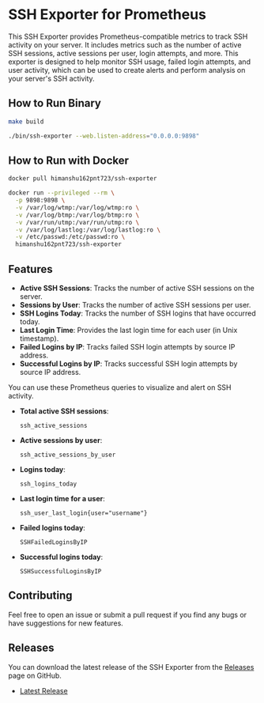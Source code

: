 # SSH Exporter for Prometheus

This SSH Exporter provides Prometheus-compatible metrics to track SSH activity on your server. It includes metrics such as the number of active SSH sessions, active sessions per user, login attempts, and more. This exporter is designed to help monitor SSH usage, failed login attempts, and user activity, which can be used to create alerts and perform analysis on your server's SSH activity.

## How to Run Binary

```bash
make build
```

```bash
./bin/ssh-exporter --web.listen-address="0.0.0.0:9898"
```

## How to Run with Docker

```bash
docker pull himanshu162pnt723/ssh-exporter
```
```bash
docker run --privileged --rm \
  -p 9898:9898 \
  -v /var/log/wtmp:/var/log/wtmp:ro \
  -v /var/log/btmp:/var/log/btmp:ro \
  -v /var/run/utmp:/var/run/utmp:ro \
  -v /var/log/lastlog:/var/log/lastlog:ro \
  -v /etc/passwd:/etc/passwd:ro \
  himanshu162pnt723/ssh-exporter
```
## Features

- **Active SSH Sessions**: Tracks the number of active SSH sessions on the server.
- **Sessions by User**: Tracks the number of active SSH sessions per user.
- **SSH Logins Today**: Tracks the number of SSH logins that have occurred today.
- **Last Login Time**: Provides the last login time for each user (in Unix timestamp).
- **Failed Logins by IP**: Tracks failed SSH login attempts by source IP address.
- **Successful Logins by IP**: Tracks successful SSH login attempts by source IP address.

You can use these Prometheus queries to visualize and alert on SSH activity.

- **Total active SSH sessions**:

    ```promQL
    ssh_active_sessions
    ```

- **Active sessions by user**:

    ```promQL
    ssh_active_sessions_by_user
    ```

- **Logins today**:

    ```promQL
    ssh_logins_today
    ```

- **Last login time for a user**:

    ```promQL
    ssh_user_last_login{user="username"}
    ```

- **Failed logins today**:

    ```promQL
    SSHFailedLoginsByIP
    ```

- **Successful logins today**:

    ```promQL
    SSHSuccessfulLoginsByIP
    ```

## Contributing

Feel free to open an issue or submit a pull request if you find any bugs or have suggestions for new features.

## Releases

You can download the latest release of the SSH Exporter from the [Releases](https://github.com/Himanshu-216/ssh-exporter/releases) page on GitHub.

- [Latest Release](https://github.com/Himanshu-216/ssh-exporter/releases/latest)







